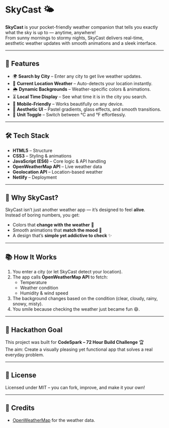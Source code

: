 # SkyCast 🌤

**SkyCast** is your pocket-friendly weather companion that tells you exactly what the sky is up to — anytime, anywhere!  
From sunny mornings to stormy nights, SkyCast delivers real-time, aesthetic weather updates with smooth animations and a sleek interface.

---

## 🚀 Features
- 🌍 **Search by City** – Enter any city to get live weather updates.
- 📍 **Current Location Weather** – Auto-detects your location instantly.
- 🌦 **Dynamic Backgrounds** – Weather-specific colors & animations.
- ⏳ **Local Time Display** – See what time it is in the city you search.
- 📱 **Mobile-Friendly** – Works beautifully on any device.
- 🎨 **Aesthetic UI** – Pastel gradients, glass effects, and smooth transitions.
- 🔄 **Unit Toggle** – Switch between °C and °F effortlessly.

---

## 🛠 Tech Stack
- **HTML5** – Structure
- **CSS3** – Styling & animations
- **JavaScript (ES6)** – Core logic & API handling
- **OpenWeatherMap API** – Live weather data
- **Geolocation API** – Location-based weather
- **Netlify** – Deployment

---

## 🌟 Why SkyCast?
SkyCast isn’t just another weather app — it’s designed to feel **alive**.  
Instead of boring numbers, you get:
- Colors that **change with the weather** 🌈  
- Smooth animations that **match the mood** 🎥  
- A design that’s **simple yet addictive to check** ✨  

---

## 📚 How It Works
1. You enter a city (or let SkyCast detect your location).
2. The app calls **OpenWeatherMap API** to fetch:
   - Temperature
   - Weather condition
   - Humidity & wind speed
3. The background changes based on the condition (clear, cloudy, rainy, snowy, misty).
4. You smile because checking the weather just became fun 😄.

---

## 🎯 Hackathon Goal
This project was built for **CodeSpark – 72 Hour Build Challenge** 🏆  
The aim: Create a visually pleasing yet functional app that solves a real everyday problem.

---

## 📜 License
Licensed under MIT – you can fork, improve, and make it your own!

---

## 🙌 Credits
- [OpenWeatherMap](https://openweathermap.org/) for the weather data.

